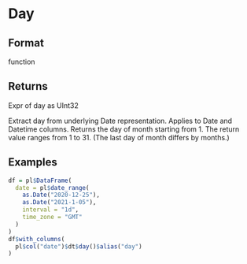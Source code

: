 # Day

## Format

function

## Returns

Expr of day as UInt32

Extract day from underlying Date representation. Applies to Date and Datetime columns. Returns the day of month starting from 1. The return value ranges from 1 to 31. (The last day of month differs by months.)

## Examples

```r
df = pl$DataFrame(
  date = pl$date_range(
    as.Date("2020-12-25"),
    as.Date("2021-1-05"),
    interval = "1d",
    time_zone = "GMT"
  )
)
df$with_columns(
  pl$col("date")$dt$day()$alias("day")
)
```